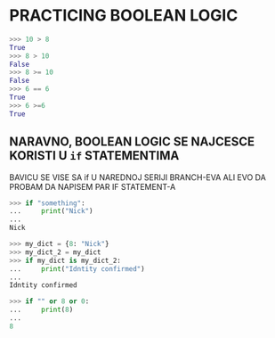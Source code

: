 # PRACTICING BOOLEAN LOGIC

```py
>>> 10 > 8
True
>>> 8 > 10
False
>>> 8 >= 10
False
>>> 6 == 6
True
>>> 6 >=6
True
```

## NARAVNO, BOOLEAN LOGIC SE NAJCESCE KORISTI U `if` STATEMENTIMA 

BAVICU SE VISE SA if U NAREDNOJ SERIJI BRANCH-EVA ALI EVO DA PROBAM DA NAPISEM PAR IF STATEMENT-A

```py
>>> if "something":
...     print("Nick")
... 
Nick
```

```py
>>> my_dict = {8: "Nick"}
>>> my_dict_2 = my_dict
>>> if my_dict is my_dict_2:
...     print("Idntity confirmed")
... 
Idntity confirmed
```

```py
>>> if "" or 8 or 0:
...     print(8)
... 
8
```
